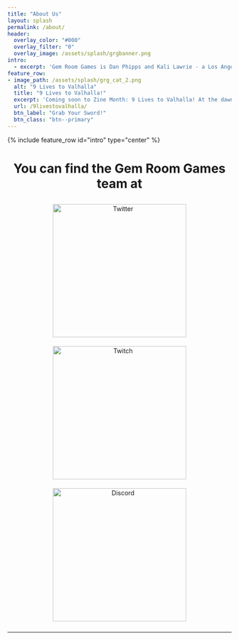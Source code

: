 ```yaml
---
title: "About Us"
layout: splash
permalink: /about/
header:
  overlay_color: "#000"
  overlay_filter: "0"
  overlay_image: /assets/splash/grgbanner.png
intro:
  - excerpt: 'Gem Room Games is Dan Phipps and Kali Lawrie - a Los Angeles, California-based game design team making weirder, funnier, and faster games and tools.'
feature_row:
- image_path: /assets/splash/grg_cat_2.png
  alt: "9 Lives to Valhalla"
  title: "9 Lives to Valhalla!"
  excerpt: 'Coming soon to Zine Month: 9 Lives to Valhalla! At the dawn of The Age of Beasts, a warband of death metal viking cats led personally by DEATH leave a wake of blood and carnage against those who love the leash. Nine lives to stalk the earth! Nine times to die with sword in paw! Nine Lives to Valhalla!'
  url: /9livestovalhalla/
  btn_label: "Grab Your Sword!"
  btn_class: "btn--primary"
---
```


{% include feature_row id="intro" type="center" %}

<h1 align="middle">You can find the Gem Room Games team at</h1>
<p align="middle">
  <a href="https://twitter.com/gemroomgames"><img src="{{ site.url }}/assets/splash/twitter.png" alt="Twitter" width="300" style="margin: 10px 25px 10px 25px;"/></a>
  <a href="https://twitch.tv/gemroomgames"><img src="{{ site.url }}/assets/splash/TwitchGlitchPurple.png" alt="Twitch" width="300" style="margin: 10px 25px 10px 25px;"/></a>
  <a href="https://discord.gg/jz3XyMb6dv"><img src="{{ site.url }}/assets/splash/Discord-Logo-Color.png" alt="Discord" width="300" style="margin: 10px 25px 10px 25px;"/></a>
</p><hr>
<br>
<div class="ml-embedded" data-form="M2Nacx"></div>
<script src='https://storage.ko-fi.com/cdn/scripts/overlay-widget.js'></script>
<script>
  kofiWidgetOverlay.draw('gemroomgames', {
    'type': 'floating-chat',
    'floating-chat.donateButton.text': 'Support Us',
    'floating-chat.donateButton.background-color': '#794bc4',
    'floating-chat.donateButton.text-color': '#fff'
  });
</script>
